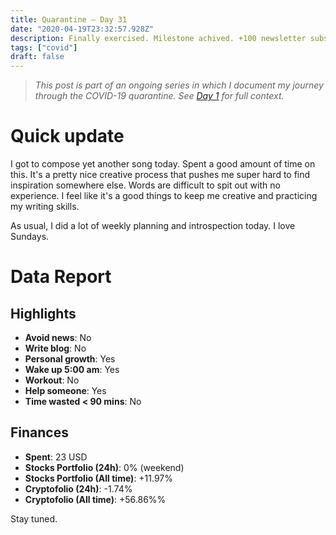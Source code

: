 ```yaml
---
title: Quarantine — Day 31
date: "2020-04-19T23:32:57.928Z"
description: Finally exercised. Milestone achived. +100 newsletter subscribers. 
tags: ["covid"]
draft: false
---
```


> *This post is part of an ongoing series in which I document my journey through the COVID-19 quarantine. See [Day 1](/quarantine/quarantine-day-1) for full context.*

<div class="divider"></div>

# Quick update

I got to compose yet another song today. Spent a good amount of time on this. It's a pretty nice creative process that pushes me super hard to find inspiration somewhere else. Words are difficult to spit out with no experience. I feel like it's a good things to keep me creative and practicing my writing skills.

As usual, I did a lot of weekly planning and introspection today. I love Sundays.

<div class="divider"></div>

# Data Report

## Highlights

* **Avoid news**: No
* **Write blog**: No
* **Personal growth**: Yes
* **Wake up 5:00 am**: Yes
* **Workout**: No
* **Help someone**: Yes
* **Time wasted < 90 mins**: No

## Finances

* **Spent**: 23 USD
* **Stocks Portfolio (24h)**: 0% (weekend)
* **Stocks Portfolio (All time)**: +11.97%
* **Cryptofolio (24h)**: -1.74%
* **Cryptofolio (All time)**: +56.86%%

<div class="divider"></div>

Stay tuned.
